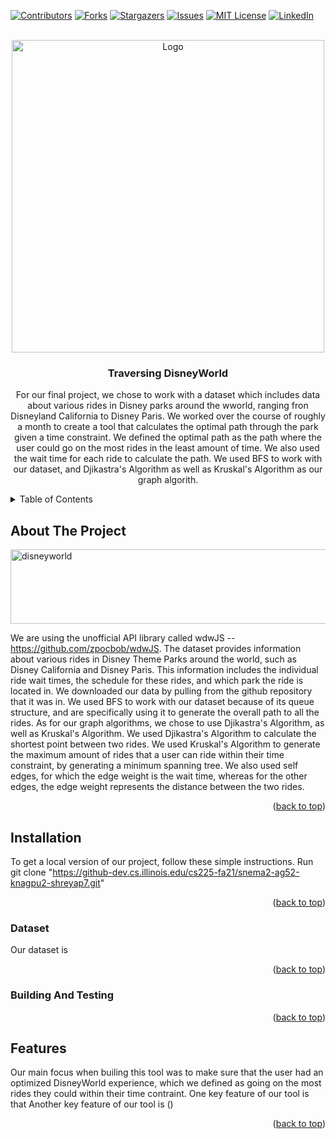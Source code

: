<div id="top"></div>

[![Contributors][contributors-shield]][contributors-url]
[![Forks][forks-shield]][forks-url]
[![Stargazers][stars-shield]][stars-url]
[![Issues][issues-shield]][issues-url]
[![MIT License][license-shield]][license-url]
[![LinkedIn][linkedin-shield]][linkedin-url]



<!-- PROJECT LOGO -->
<br />
<div align="center">
  <a href="https://github.com/github_username/repo_name">
    <img src="https://cdn1.parksmedia.wdprapps.disney.com/resize/mwImage/1/433/433/75/vision-dam/digital/parks-platform/parks-global-assets/disney-world/0526ZP_1270MS_xak_R2-1x1.jpg?2021-08-05T12:44:38+00:00" alt="Logo" width="500" height="500">
  </a>

<h3 align="center">Traversing DisneyWorld</h3>

  <p align="center">
    For our final project, we chose to work with a dataset which includes data about various rides in Disney parks around the wworld, ranging fron Disneyland California to Disney Paris. We worked over the course of roughly a month to create a tool that calculates the optimal path through the park given a time constraint. We defined the optimal path as the path where the user could go on the most rides in the least amount of time. We also used the wait time for each ride to calculate the path. We used BFS to work with our dataset, and Djikastra's Algorithm as well as Kruskal's Algorithm as our graph algorith.
    
  </p>
</div>



<!-- TABLE OF CONTENTS -->
<details>
  <summary>Table of Contents</summary>
  <ol>
    <li>
      <a href="#about-the-project">About The Project</a>
    </li>
    <li>
      <a href="#installation">Installation</a>
    </li>
    <li><a href="#dataset">Dataset</a></li>
    <li><a href="#building-and-testing">Building and Testing</a></li>
    <li><a href="#features">Features</a></li>
  </ol>
</details>



<!-- ABOUT THE PROJECT -->
## About The Project

<img src="https://upload.wikimedia.org/wikipedia/commons/thumb/5/5a/Walt_Disney_World_Logo_2018.svg/2560px-Walt_Disney_World_Logo_2018.svg.png" alt="disneyworld" width="640" height="119">

We are using the unofficial API library called wdwJS -- ​​https://github.com/zpocbob/wdwJS. The dataset provides information about various rides in Disney Theme Parks around the world, such as Disney California and Disney Paris. This information includes the individual ride wait times, the schedule for these rides, and which park the ride is located in. We downloaded our data by pulling from the github repository that it was in. We used BFS to work with our dataset because of its queue structure, and are specifically using it to generate the overall path to all the rides. As for our graph algorithms, we chose to use Djikastra's Algorithm, as well as Kruskal's Algorithm. We used Djikastra's Algorithm to calculate the shortest point between two rides. We used Kruskal's Algorithm to generate the maximum amount of rides that a user can ride within their time constraint, by generating a minimum spanning tree. We also used self edges, for which the edge weight is the wait time, whereas for the other edges, the edge weight represents the distance between the two rides.


<p align="right">(<a href="#top">back to top</a>)</p>






<!-- GETTING STARTED -->
## Installation
To get a local version of our project, follow these simple instructions.
Run git clone "https://github-dev.cs.illinois.edu/cs225-fa21/snema2-ag52-knagpu2-shreyap7.git"
<p align="right">(<a href="#top">back to top</a>)</p>


### Dataset
Our dataset is 
<p align="right">(<a href="#top">back to top</a>)</p>


### Building And Testing


<p align="right">(<a href="#top">back to top</a>)</p>



<!-- USAGE EXAMPLES -->
## Features
Our main focus when builing this tool was to make sure that the user had an optimized DisneyWorld experience, which we defined as going on the most rides they could within their time contraint. One key feature of our tool is that  Another key feature of our tool is ()

<p align="right">(<a href="#top">back to top</a>)</p>






<!-- MARKDOWN LINKS & IMAGES -->
<!-- https://www.markdownguide.org/basic-syntax/#reference-style-links -->
[contributors-shield]: https://img.shields.io/github/contributors/github_username/repo_name.svg?style=for-the-badge
[contributors-url]: https://github.com/github_username/repo_name/graphs/contributors
[forks-shield]: https://img.shields.io/github/forks/github_username/repo_name.svg?style=for-the-badge
[forks-url]: https://github.com/github_username/repo_name/network/members
[stars-shield]: https://img.shields.io/github/stars/github_username/repo_name.svg?style=for-the-badge
[stars-url]: https://github.com/github_username/repo_name/stargazers
[issues-shield]: https://img.shields.io/github/issues/github_username/repo_name.svg?style=for-the-badge
[issues-url]: https://github.com/github_username/repo_name/issues
[license-shield]: https://img.shields.io/github/license/github_username/repo_name.svg?style=for-the-badge
[license-url]: https://github.com/github_username/repo_name/blob/master/LICENSE.txt
[linkedin-shield]: https://img.shields.io/badge/-LinkedIn-black.svg?style=for-the-badge&logo=linkedin&colorB=555
[linkedin-url]: https://linkedin.com/in/linkedin_username
[product-screenshot]: images/screenshot.png
